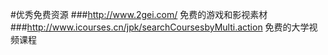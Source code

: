 #优秀免费资源
###http://www.2gei.com/ 免费的游戏和影视素材
###http://www.icourses.cn/jpk/searchCoursesbyMulti.action 免费的大学视频课程

